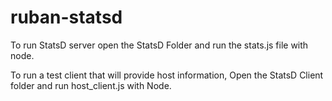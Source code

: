 # ruban-statsd

To run StatsD server open the StatsD Folder and run the stats.js file with node.

To run a test client that will provide host information, Open the StatsD Client folder and run host_client.js with Node.
